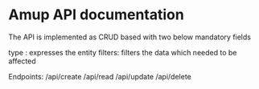 # Amup API documentation

The API is implemented as CRUD based with two below mandatory fields

type : expresses the entity
filters: filters the data which needed to be affected


Endpoints:
  /api/create
  /api/read
  /api/update
  /api/delete
